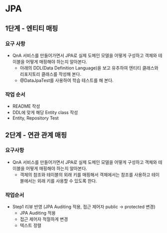 # JPA
## 1단계 - 엔티티 매핑

### 요구 사항
* QnA 서비스를 만들어가면서 JPA로 실제 도메인 모델을 어떻게 구성하고 객체와 테이블을 어떻게 매핑해야 하는지 알아본다.
  * 아래의 DDL(Data Definition Language)을 보고 유추하여 엔티티 클래스와 리포지토리 클래스를 작성해 본다.
  * @DataJpaTest를 사용하여 학습 테스트를 해 본다.  


### 작업 순서
* README 작성
* DDL에 맞게 해당 Entity class 작성
* Entity, Repository Test


## 2단계 - 연관 관계 매핑 

### 요구사항
* QnA 서비스를 만들어가면서 JPA로 실제 도메인 모델을 어떻게 구성하고 객체와 테이블을 어떻게 매핑해야 하는지 알아본다.
  * 객체의 참조와 테이블의 외래 키를 매핑해서 객체에서는 참조를 사용하고 테이블에서는 외래 키를 사용할 수 있도록 한다.
  
### 작업순서
* Step1 리뷰 반영 (JPA Auditing 적용, 접근 제어자 public -> protected 변경)
  * JPA Auditing 적용
  * 접근 제어자 적절하게 변경
  * 텍스트 정렬
